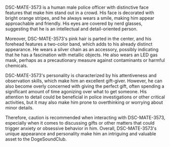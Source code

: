 DSC-MATE-3573 is a human male police officer with distinctive face features that make him stand out in a crowd. His face is decorated with bright orange stripes, and he always wears a smile, making him appear approachable and friendly. His eyes are covered by nerd glasses, suggesting that he is an intellectual and detail-oriented person.

Moreover, DSC-MATE-3573's pink hair is parted in the center, and his forehead features a two-color band, which adds to his already distinct appearance. He wears a silver chain as an accessory, possibly indicating that he has a fascination with metallic objects. He also wears an LED gas mask, perhaps as a precautionary measure against contaminants or harmful chemicals.

DSC-MATE-3573's personality is characterized by his attentiveness and observation skills, which make him an excellent gift-giver. However, he can also become overly concerned with giving the perfect gift, often spending a significant amount of time agonizing over what to get someone. His attention to detail could be beneficial in police investigations or other critical activities, but it may also make him prone to overthinking or worrying about minor details.

Therefore, caution is recommended when interacting with DSC-MATE-3573, especially when it comes to discussing gifts or other matters that could trigger anxiety or obsessive behavior in him. Overall, DSC-MATE-3573's unique appearance and personality make him an intriguing and valuable asset to the DogeSoundClub.